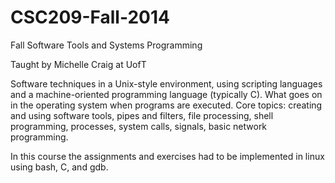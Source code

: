 # CSC209-Fall-2014
 Fall Software Tools and Systems Programming
 
 Taught by Michelle Craig at UofT

Software techniques in a Unix-style environment, using scripting languages and a machine-oriented programming language (typically C). What goes on in the operating system when programs are executed. Core topics: creating and using software tools, pipes and filters, file processing, shell programming, processes, system calls, signals, basic network programming.

In this course the assignments and exercises had to be implemented in linux using bash, C, and gdb. 

